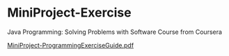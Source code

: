 # MiniProject-Exercise
Java Programming: Solving Problems with Software Course from Coursera


[MiniProject-ProgrammingExerciseGuide.pdf](https://github.com/PricelessCodes/MiniProject-Exercise/files/9669502/MiniProject-ProgrammingExerciseGuide.pdf)
